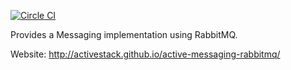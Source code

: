 
[![Circle CI](https://circleci.com/gh/ActiveStack/active-messaging-rabbitmq/tree/master.svg?style=svg)](https://circleci.com/gh/ActiveStack/active-messaging-rabbitmq/tree/master)

Provides a Messaging implementation using RabbitMQ.

Website: http://activestack.github.io/active-messaging-rabbitmq/
